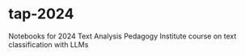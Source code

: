 # tap-2024
Notebooks for 2024 Text Analysis Pedagogy Institute course on text classification with LLMs
